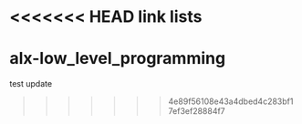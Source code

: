<<<<<<< HEAD
link lists
=======
# alx-low_level_programming
test update
>>>>>>> 4e89f56108e43a4dbed4c283bf17ef3ef28884f7
